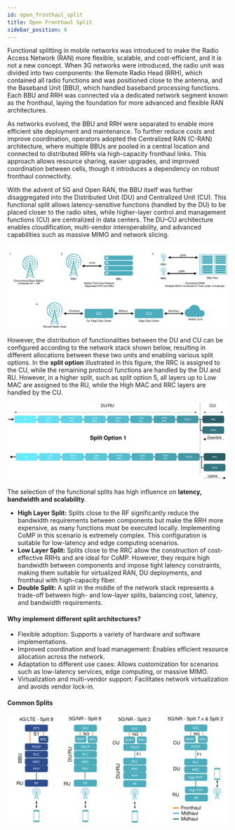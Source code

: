 ```yaml
---
id: open_fronthaul_split
title: Open Fronthaul Split
sidebar_position: 6
---
```


Functional splitting in mobile networks was introduced to make the Radio Access Network (RAN) more flexible, scalable, and cost-efficient, and it is not a new concept. When 3G networks were introduced, the radio unit was divided into two components: the Remote Radio Head (RRH), which contained all radio functions and was positioned close to the antenna, and the Baseband Unit (BBU), which handled baseband processing functions. Each BBU and RRH was connected via a dedicated network segment known as the fronthaul, laying the foundation for more advanced and flexible RAN architectures.

As networks evolved, the BBU and RRH were separated to enable more efficient site deployment and maintenance. To further reduce costs and improve coordination, operators adopted the Centralized RAN (C-RAN) architecture, where multiple BBUs are pooled in a central location and connected to distributed RRHs via high-capacity fronthaul links. This approach allows resource sharing, easier upgrades, and improved coordination between cells, though it introduces a dependency on robust fronthaul connectivity.

With the advent of 5G and Open RAN, the BBU itself was further disaggregated into the Distributed Unit (DU) and Centralized Unit (CU). This functional split allows latency-sensitive functions (handled by the DU) to be placed closer to the radio sites, while higher-layer control and management functions (CU) are centralized in data centers. The DU–CU architecture enables cloudification, multi-vendor interoperability, and advanced capabilities such as massive MIMO and network slicing.

![split_options](/img/split_history.svg)

However, the distribution of functionalities between the DU and CU can be configured according to the network stack shown below, resulting in different allocations between these two units and enabling various split options. In the **split option** illustrated in this figure, the RRC is assigned to the CU, while the remaining protocol functions are handled by the DU and RU. However, in a higher split, such as split option 5, all layers up to Low MAC are assigned to the RU, while the High MAC and RRC layers are handled by the CU.

![split_options](/img/split_option1.svg)

The selection of the functional splits has high influence on **latency, bandwidth and scalability**. 

- **High Layer Split:** Splits close to the RF significantly reduce the bandwidth requirements between components but make the RRH more expensive, as many functions must be executed locally. Implementing CoMP in this scenario is extremely complex. This configuration is suitable for low-latency and edge computing scenarios.
- **Low Layer Split:** Splits close to the RRC allow the construction of cost-effective RRHs and are ideal for CoMP. However, they require high bandwidth between components and impose tight latency constraints, making them suitable for virtualized RAN, DU deployments, and fronthaul with high-capacity fiber.
- **Double Split:** A split in the middle of the network stack represents a trade-off between high- and low-layer splits, balancing cost, latency, and bandwidth requirements.


#### Why implement different split architectures?
- Flexible adoption: Supports a variety of hardware and software implementations.
- Improved coordination and load management: Enables efficient resource allocation across the network.
- Adaptation to different use cases: Allows customization for scenarios such as low-latency services, edge computing, or massive MIMO.
- Virtualization and multi-vendor support: Facilitates network virtualization and avoids vendor lock-in.

#### Common Splits

![split_options](/img/common_functional_splits.svg)

